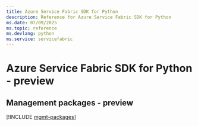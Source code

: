```yaml
---
title: Azure Service Fabric SDK for Python
description: Reference for Azure Service Fabric SDK for Python
ms.date: 07/09/2025
ms.topic: reference
ms.devlang: python
ms.service: servicefabric
---
```

# Azure Service Fabric SDK for Python - preview

## Management packages - preview
[!INCLUDE [mgmt-packages](service-fabric-mgmt-index.md)]